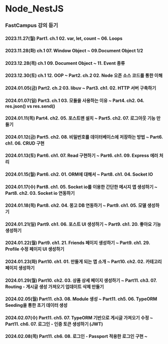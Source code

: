 # Node_NestJS

### FastCampus 강의 듣기
#### 2023.11.27(월) Part1. ch.1 02. var, let, count ~ 06. Loops
#### 2023.11.28(화) ch.1 07. Window Object ~ 09.Document Object 1/2
#### 2023.12.28(목) ch.1 09. Document Object ~ 11. Event 종류
#### 2023.12.30(토) ch.1 12. OOP ~ Part2. ch.2 02. Node 오픈 소스 코드를 통한 이해
#### 2024.01.05(금) Part2. ch.2 03. libuv ~ Part3. ch1. 02. HTTP 서버 구축하기
#### 2024.01.07(일) Part3. ch.1 03. 모듈을 사용하는 이유 ~ Part4. ch2. 04. res.json() vs res.send()
#### 2024.01.11(목) Part4. ch2. 05. 포스트맨 설치 ~ Part5. ch2. 07. 로그아웃 기능 만들기
#### 2024.01.12(금) Part5. ch2. 08. 비밀번호를 데이터베이스에 저장하는 방법 ~ Part6. ch1. 06. CRUD 구현
#### 2024.01.13(토) Part6. ch1. 07. Read 구현하기 ~ Part6. ch1. 09. Express 에러 처리
#### 2024.01.15(월) Part6. ch2. 01. ORM에 대해서 ~ Part8. ch1. 04. Socket IO
#### 2024.01.17(수) Part8. ch1. 05. Socket io를 이용한 간단한 메시지 앱 생성하기 ~ Part8. ch2. 03. Socket io 연동하기
#### 2024.01.18(목) Part8. ch2. 04. 몽고 DB 연동하기 ~ Part9. ch1. 05. 모델 생성하기
#### 2024.01.21(일) Part9. ch1. 06. 포스트 UI 생성하기 ~ Part9. ch1. 20. 좋아요 기능 생성하기
#### 2024.01.22(월) Part9. ch1. 21. Friends 페이지 생성하기 ~ Part9. ch1. 29. Profile 수정 페이지 UI 생성하기
#### 2024.01.23(화) Part10. ch1. 01. 만들게 되는 앱 소개 ~ Part10. ch2. 02. 카테고리 페이지 생성하기
#### 2024.01.29(월) Part10. ch2. 03. 상품 상세 페이지 생성하기 ~ Part11. ch3. 07. Routing - 게시글 생성 가져오기 업데이트 삭제 만들기
#### 2024.02.05(월) Part11. ch3. 08. Module 생성 ~ Part11. ch5. 06. TypeORM Seeding을 통한 초기 데이터 생성
#### 2024.02.07(수) Part11. ch5. 07. TypeORM 기반으로 게시글 가져오기 수정 ~ Part11. ch6. 07. 로그인 - 인증 토큰 생성하기 (JWT)
#### 2024.02.08(목) Part11. ch6. 08. 로그인 - Passport 적용한 로그인 구현 ~ 